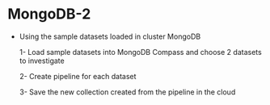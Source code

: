# MongoDB-2

* Using the sample datasets loaded in cluster MongoDB

  1- Load  sample datasets into MongoDB Compass and choose 2 datasets to investigate

  2- Create pipeline for each dataset

  3- Save the new collection created from the pipeline in the cloud
